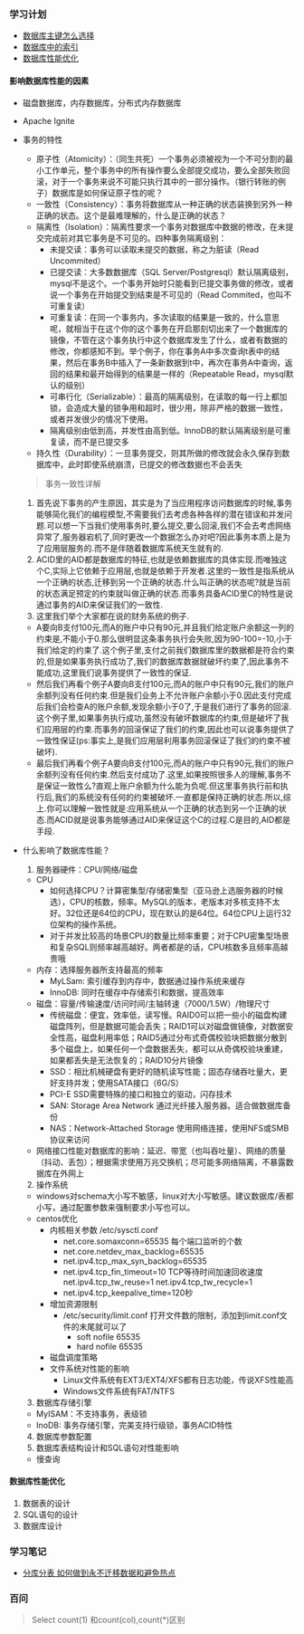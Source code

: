 ### 学习计划

* [数据库主键怎么选择](mysql/数据库主键怎么选择.md)
* [数据库中的索引](mysql/mysql索引.md)
* [数据库性能优化](#数据库性能优化)

#### 影响数据库性能的因素

* 磁盘数据库，内存数据库，分布式内存数据库
* Apache Ignite

* 事务的特性
  * 原子性（Atomicity）：（同生共死）一个事务必须被视为一个不可分割的最小工作单元，整个事务中的所有操作要么全部提交成功，要么全部失败回滚，对于一个事务来说不可能只执行其中的一部分操作。（银行转账的例子）数据库是如何保证原子性的呢？
  * 一致性（Consistency）：事务将数据库从一种正确的状态装换到另外一种正确的状态。这个是最难理解的，什么是正确的状态？
  * 隔离性（Isolation）：隔离性要求一个事务对数据库中数据的修改，在未提交完成前对其它事务是不可见的。四种事务隔离级别：
    * 未提交读：事务可以读取未提交的数据，称之为脏读（Read Uncommited）
    * 已提交读：大多数数据库（SQL Server/Postgresql）默认隔离级别，mysql不是这个。一个事务开始时只能看到已提交事务做的修改，或者说一个事务在开始提交到结束是不可见的（Read Commited，也叫不可重复读）
    * 可重复读：在同一个事务内，多次读取的结果是一致的，什么意思呢，就相当于在这个你的这个事务在开启那刻切出来了一个数据库的镜像，不管在这个事务执行中这个数据库发生了什么，或者有数据的修改，你都感知不到。举个例子，你在事务A中多次查询t表中的结果，然后在事务B中插入了一条新数据到t中，再次在事务A中查询，返回的结果和最开始得到的结果是一样的（Repeatable Read，mysql默认的级别）
    * 可串行化（Serializable）：最高的隔离级别，在读取的每一行上都加锁，会造成大量的锁争用和超时，很少用，除非严格的数据一致性，或者并发很少的情况下使用。
    * 隔离级别由低到高，并发性由高到低。InnoDB的默认隔离级别是可重复读，而不是已提交多
  * 持久性（Durability）：一旦事务提交，则其所做的修改就会永久保存到数据库中，此时即使系统崩溃，已提交的修改数据也不会丢失
  > 事务一致性详解
  1. 首先说下事务的产生原因，其实是为了当应用程序访问数据库的时候,事务能够简化我们的编程模型,不需要我们去考虑各种各样的潜在错误和并发问题.可以想一下当我们使用事务时,要么提交,要么回滚,我们不会去考虑网络异常了,服务器宕机了,同时更改一个数据怎么办对吧?因此事务本质上是为了应用层服务的.而不是伴随着数据库系统天生就有的.
  2. ACID里的AID都是数据库的特征,也就是依赖数据库的具体实现.而唯独这个C,实际上它依赖于应用层,也就是依赖于开发者.这里的一致性是指系统从一个正确的状态,迁移到另一个正确的状态.什么叫正确的状态呢?就是当前的状态满足预定的约束就叫做正确的状态.而事务具备ACID里C的特性是说通过事务的AID来保证我们的一致性.
  3. 这里我们举个大家都在说的财务系统的例子.
    * A要向B支付100元,而A的账户中只有90元,并且我们给定账户余额这一列的约束是,不能小于0.那么很明显这条事务执行会失败,因为90-100=-10,小于我们给定的约束了.这个例子里,支付之前我们数据库里的数据都是符合约束的,但是如果事务执行成功了,我们的数据库数据就破坏约束了,因此事务不能成功,这里我们说事务提供了一致性的保证.
    * 然后我们再看个例子A要向B支付100元,而A的账户中只有90元,我们的账户余额列没有任何约束.但是我们业务上不允许账户余额小于0.因此支付完成后我们会检查A的账户余额,发现余额小于0了,于是我们进行了事务的回滚.这个例子里,如果事务执行成功,虽然没有破坏数据库的约束,但是破坏了我们应用层的约束.而事务的回滚保证了我们的约束,因此也可以说事务提供了一致性保证(ps:事实上,是我们应用层利用事务回滚保证了我们的约束不被破坏).
    * 最后我们再看个例子A要向B支付100元,而A的账户中只有90元,我们的账户余额列没有任何约束.然后支付成功了.这里,如果按照很多人的理解,事务不是保证一致性么?直观上账户余额为什么能为负呢.但这里事务执行前和执行后,我们的系统没有任何的约束被破坏.一直都是保持正确的状态.所以,综上.你可以理解一致性就是:应用系统从一个正确的状态到另一个正确的状态.而ACID就是说事务能够通过AID来保证这个C的过程.C是目的,AID都是手段.

* 什么影响了数据库性能？
  1. 服务器硬件：CPU/网络/磁盘
    * CPU
        * 如何选择CPU？计算密集型/存储密集型（亚马逊上选服务器的时候选），CPU的核数，频率。MySQL的版本，老版本对多核支持不太好。32位还是64位的CPU，现在默认的是64位。64位CPU上运行32位架构的操作系统。
        * 对于并发比较高的场景CPU的数量比频率重要；对于CPU密集型场景和复杂SQL则频率越高越好。两者都是的话，CPU核数多且频率高越贵哦
    * 内存：选择服务器所支持最高的频率
        * MyLSam: 索引缓存到内存中，数据通过操作系统来缓存
        * InnoDB: 同时在缓存中存储索引和数据，提高效率
    * 磁盘：容量/传输速度/访问时间/主轴转速（7000/1.5W）/物理尺寸
        * 传统磁盘：便宜，效率低，读写慢。RAID0可以把一些小的磁盘构建磁盘阵列，但是数据可能会丢失；RAID1可以对磁盘做镜像，对数据安全性高，磁盘利用率低；RAID5通过分布式奇偶校验块把数据分散到多个磁盘上，如果任何一个盘数据丢失，都可以从奇偶校验块重建，如果都丢失是无法恢复的；RAID10分片镜像
        * SSD：相比机械硬盘有更好的随机读写性能；固态存储吞吐量大，更好支持并发；使用SATA接口（6G/S）
        * PCI-E SSD需要特殊的接口和独立的驱动，闪存技术
        * SAN: Storage Area Network 通过光纤接入服务器。适合做数据库备份
        * NAS：Network-Attached Storage 使用网络连接，使用NFS或SMB协议来访问
    * 网络接口性能对数据库的影响：延迟、带宽（也叫吞吐量）、网络的质量（抖动、丢包）；根据需求使用万兆交换机；尽可能多网络隔离，不暴露数据库在外网上
  2. 操作系统
    * windows对schema大小写不敏感，linux对大小写敏感。建议数据库/表都小写，通过配置参数来强制要求小写也可以。
    * centos优化
      * 内核相关参数 /etc/sysctl.conf
        * net.core.somaxconn=65535 每个端口监听的个数
        * net.core.netdev_max_backlog=65535
        * net.ipv4.tcp_max_syn_backlog=65535
        * net.ipv4.tcp_fin_timeout=10 TCP等待时间加速回收速度 net.ipv4.tcp_tw_reuse=1 net.ipv4.tcp_tw_recycle=1
        * net.ipv4.tcp_keepalive_time=120秒
      * 增加资源限制
        * /etc/security/limit.conf 打开文件数的限制，添加到limit.conf文件的末尾就可以了
          * soft nofile 65535
          * hard nofile 65535
      * 磁盘调度策略
      * 文件系统对性能的影响
        * Linux文件系统有EXT3/EXT4/XFS都有日志功能，传说XFS性能高
        * Windows文件系统有FAT/NTFS
  3. 数据库存储引擎
    * MyISAM：不支持事务，表级锁
    * InoDB: 事务存储引擎，完美支持行级锁，事务ACID特性
  4. 数据库参数配置
  5. 数据库表结构设计和SQL语句对性能影响
    * 慢查询

#### 数据库性能优化
1. 数据表的设计
2. SQL语句的设计
3. 数据库设计

### 学习笔记
* [分库分表 如何做到永不迁移数据和避免热点](https://github.com/zhonghuasheng/Tutorial/wiki/%E5%88%86%E5%BA%93%E5%88%86%E8%A1%A8-%E5%A6%82%E4%BD%95%E5%81%9A%E5%88%B0%E6%B0%B8%E4%B8%8D%E8%BF%81%E7%A7%BB%E6%95%B0%E6%8D%AE%E5%92%8C%E9%81%BF%E5%85%8D%E7%83%AD%E7%82%B9)

### 百问
> Select count(1) 和count(col),count(*)区别